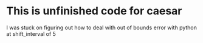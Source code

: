 # This is unfinished code for caesar
I was stuck on figuring out how to deal with out of bounds error with python at shift_interval of 5
